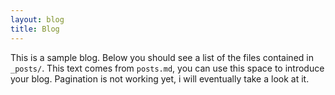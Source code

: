 ```yaml
---
layout: blog
title: Blog
---
```


This is a sample blog. Below you should see a list of the files contained in
`_posts/`. This text comes from `posts.md`, you can use this space to introduce
your blog. Pagination is not working yet, i will eventually take a look at it.
